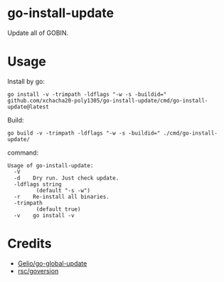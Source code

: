 # go-install-update

Update all of GOBIN.

# Usage

Install by go:

```shell
go install -v -trimpath -ldflags "-w -s -buildid=" github.com/xchacha20-poly1305/go-install-update/cmd/go-install-update@latest
```

Build:

```shell
go build -v -trimpath -ldflags "-w -s -buildid=" ./cmd/go-install-update/
```

command: 

```shell
Usage of go-install-update:
  -V	
  -d	Dry run. Just check update.
  -ldflags string
    	 (default "-s -w")
  -r	Re-install all binaries.
  -trimpath
    	 (default true)
  -v	go install -v

```

# Credits

* [Gelio/go-global-update](https://github.com/Gelio/go-global-update)
* [rsc/goversion](https://github.com/rsc/goversion)